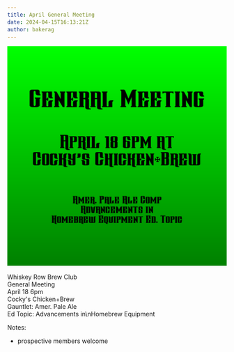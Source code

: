 ```yaml
---
title: April General Meeting
date: 2024-04-15T16:13:21Z
author: bakerag
---
```


![image](event.png)

Whiskey Row Brew Club  
General Meeting  
April 18 6pm  
Cocky's Chicken+Brew  
Gauntlet: Amer. Pale Ale  
Ed Topic: Advancements in\nHomebrew Equipment  
  
Notes:  
  
  * prospective members welcome  
  
